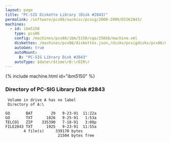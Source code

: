 ```yaml
---
layout: page
title: "PC-SIG Diskette Library (Disk #2843)"
permalink: /software/pcx86/sw/misc/pcsig/2000-2999/DISK2843/
machines:
  - id: ibm5150
    type: pcx86
    config: /machines/pcx86/ibm/5150/cga/256kb/machine.xml
    diskettes: /machines/pcx86/diskettes.json,/disks/pcsigdisks/pcx86/diskettes.json
    autoGen: true
    autoMount:
      B: "PC-SIG Library Disk #2843"
    autoType: $date\r$time\rB:\rDIR\r
---
```


{% include machine.html id="ibm5150" %}

### Directory of PC-SIG Library Disk #2843

     Volume in drive A has no label
     Directory of A:\

    GO       BAT        29   9-23-91  11:22a
    GO       TXT      1826   9-25-91   1:53a
    TELCO1   ZIP    335390   7-18-91   3:08p
    FILE2843 TXT      1925   9-23-91  11:55a
            4 file(s)     339170 bytes
                           21504 bytes free
